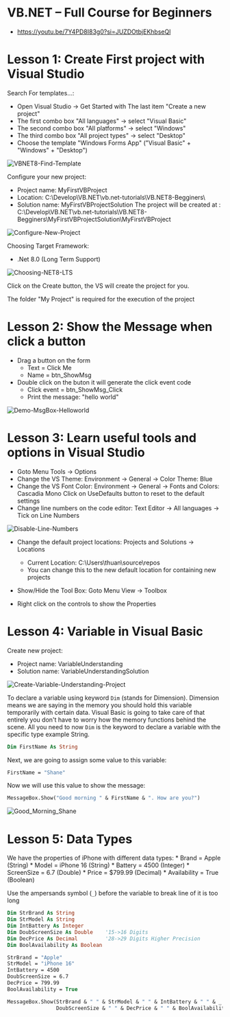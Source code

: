 # VB.NET – Full Course for Beginners
* https://youtu.be/7Y4PD8I83g0?si=JUZDOtbjEKhbseQl

# Lesson 1: Create First project with Visual Studio

Search For templates...:
* Open Visual Studio -> Get Started with The last item "Create a new project"
* The first combo box "All languages" -> select "Visual Basic"
* The second combo box "All platforms" -> select "Windows"
* The third combo box "All project types" -> select "Desktop"
* Choose the template "Windows Forms App" ("Visual Basic" + "Windows" + "Desktop")

![VBNET8-Find-Template](./images/VB.NET8-01-select-visual-basic-windows-desktop-template.png)

Configure your new project:
* Project name: MyFirstVBProject
* Location: C:\Develop\VB.NET\vb.net-tutorials\VB.NET8-Begginers\
* Solution name: MyFirstVBProjectSolution
    The project will be created at : C:\Develop\VB.NET\vb.net-tutorials\VB.NET8-Begginers\\MyFirstVBProjectSolution\MyFirstVBProject

![Configure-New-Project](./images/VB.NET8-02-configure-new-myfirstproject.png)


Choosing Target Framework: 
* .Net 8.0 (Long Term Support)

![Choosing-NET8-LTS](./images/VB.NET8-03-choosing-target-framework-NET8-LTS.png)

Click on the Create button, the VS will create the project for you.

The folder "My Project" is required for the execution of the project


# Lesson 2: Show the Message when click a button
* Drag a button on the form
    * Text = Click Me
    * Name = btn_ShowMsg
* Double click on the buton it will generate the click event code
    * Click event = btn_ShowMsg_Click
    * Print the message: "hello world"

![Demo-MsgBox-Helloworld](./images/VB.NET8-04-demo-msgbox-helloworld.png)


# Lesson 3: Learn useful tools and options in Visual Studio

* Goto Menu Tools -> Options
* Change the VS Theme: Environment -> General -> Color Theme: Blue
* Change the VS Font Color: Environment -> General -> Fonts and Colors: Cascadia Mono
    Click on UseDefaults button to reset to the default settings
* Change line numbers on the code editor: Text Editor -> All languages -> Tick on Line Numbers

![Disable-Line-Numbers](./images/VB.NET8-05-demo-enable-code-line-numbers.png)

* Change the default project locations: Projects and Solutions -> Locations
    * Current Location: C:\Users\thuan\source\repos
    * You can change this to the new default location for containing new projects

* Show/Hide the Tool Box: Goto Menu View -> Toolbox
* Right click on the controls to show the Properties


# Lesson 4: Variable in Visual Basic

Create new project:
* Project name: VariableUnderstanding
* Solution name: VariableUnderstandingSolution

![Create-Variable-Understanding-Project](./images/VB.NET8-06-create-variable-understanding-project.png)

To declare a variable using keyword `Dim` (stands for Dimension). Dimension means we are saying in the memory you should hold this variable temporarily with certain data. Visual Basic is going to take care of that entirely you don't have to worry how the memory functions behind the scene. All you need to now `Dim` is the keyword to declare a variable with the specific type example String.
```vb
Dim FirstName As String
```

Next, we are going to assign some value to this variable:
```vb
FirstName = "Shane"
```

Now we will use this value to show the message:
```vb
MessageBox.Show("Good morning " & FirstName & ". How are you?")
```

![Good_Morning_Shane](./images/VB.NET8-07-demo-variable-string-concatenation.png)


# Lesson 5: Data Types

We have the properties of iPhone with different data types:
    * Brand = Apple (String)
    * Model = iPhone 16 (String)
    * Battery = 4500 (Integer)
    * ScreenSize = 6.7 (Double)
    * Price = $799.99 (Decimal)
    * Availability = True (Boolean)

Use the ampersands symbol (`_`) before the variable to break line of it is too long
```vb
Dim StrBrand As String
Dim StrModel As String
Dim IntBattery As Integer
Dim DoubScreenSize As Double    '15->16 Digits
Dim DecPrice As Decimal         '28->29 Digits Higher Precision
Dim BoolAvailability As Boolean

StrBrand = "Apple"
StrModel = "iPhone 16"
IntBattery = 4500
DoubScreenSize = 6.7
DecPrice = 799.99
BoolAvailability = True

MessageBox.Show(StrBrand & " " & StrModel & " " & IntBattery & " " & _
                DoubScreenSize & " " & DecPrice & " " & BoolAvailability)
```
